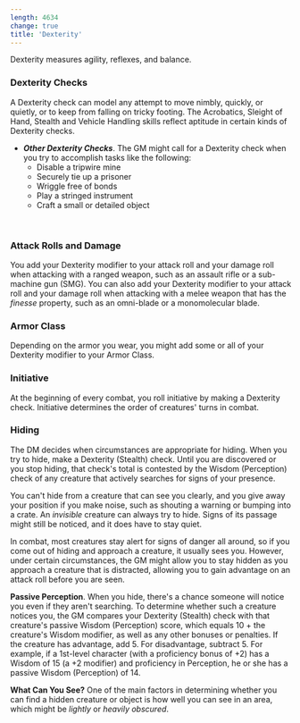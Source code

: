 ```yaml
---
length: 4634
change: true
title: 'Dexterity'
---
```


Dexterity measures agility, reflexes, and balance.

### Dexterity Checks
A Dexterity check can model any attempt to move nimbly, quickly, or quietly, or to keep from falling on tricky footing.
The Acrobatics, Sleight of Hand, Stealth and Vehicle Handling skills reflect aptitude in certain kinds of Dexterity checks.

<skill-list abilityLimit="Dexterity"></skill-list>

- __*Other Dexterity Checks*__. The GM might call for a Dexterity check when you try to accomplish tasks like the following:
  - Disable a tripwire mine
  - Securely tie up a prisoner
  - Wriggle free of bonds
  - Play a stringed instrument
  - Craft a small or detailed object

&nbsp;

### Attack Rolls and Damage
You add your Dexterity modifier to your attack roll and your damage roll when attacking with a ranged weapon, such as an
assault rifle or a sub-machine gun (SMG). You can also add your Dexterity modifier to your attack roll and your damage
roll when attacking with a melee weapon that has the _finesse_ property, such as an omni-blade or a monomolecular blade.

### Armor Class
Depending on the armor you wear, you might add some or all of your Dexterity modifier to your Armor Class.

### Initiative
At the beginning of every combat, you roll initiative by making a Dexterity check. Initiative determines the order of
creatures' turns in combat.

### Hiding
The DM decides when circumstances are appropriate for hiding. When you try to hide, make a Dexterity (Stealth) check.
Until you are discovered or you stop hiding, that check's total is contested by the Wisdom (Perception) check of any
creature that actively searches for signs of your presence.

You can't hide from a creature that can see you clearly, and you give away your position if you make noise, such as
shouting a warning or bumping into a crate. An _invisible_ creature can always try to hide. Signs of its passage might still
be noticed, and it does have to stay quiet.

In combat, most creatures stay alert for signs of danger all around, so if you come out of hiding and approach a creature,
it usually sees you. However, under certain circumstances, the GM might allow you to stay hidden as you approach a creature
that is distracted, allowing you to gain advantage on an attack roll before you are seen.

__Passive Perception__. When you hide, there's a chance someone will notice you even if they aren't searching. To determine
whether such a creature notices you, the GM compares your Dexterity (Stealth) check with that creature's passive Wisdom
(Perception) score, which equals 10 + the creature's Wisdom modifier, as well as any other bonuses or penalties. If the
creature has advantage, add 5. For disadvantage, subtract 5. For example, if a 1st-level character (with a proficiency
bonus of +2) has a Wisdom of 15 (a +2 modifier) and proficiency in Perception, he or she has a passive Wisdom (Perception)
of 14.

__What Can You See?__ One of the main factors in determining whether you can find a hidden creature or object is how
well you can see in an area, which might be _lightly_ or _heavily obscured_.

<source-reference pages="80-81"></source-reference>
